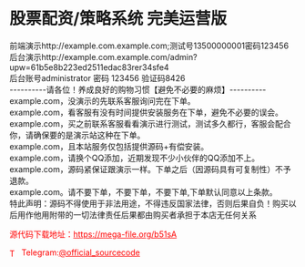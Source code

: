 # 股票配资/策略系统  完美运营版

前端演示http://example.com.example.com;测试号13500000001密码123456<br>后台演示http://example.com.example.com/admin?upw=61b5e8b223ed2511edac83rer34sfe4<br>      后台账号administrator 密码 123456 验证码8426<br>----------请各位！养成良好的购物习惯【避免不必要的麻烦】----------<br>example.com，没演示的先联系客服询问完在下单。<br>example.com，看客服有没有时间提供安装服务在下单，避免不必要的误会。<br>example.com，买之前联系客服看看演示进行测试，测试多久都行，客服会配合你，请确保要的是演示站这种在下单。<br>example.com，且本站服务仅包括提供源码+有偿安装。<br>example.com，请换个QQ添加，近期发现不少小伙伴的QQ添加不上。<br>example.com，源码紧保证跟演示一样。下单之后（因源码具有可复制性）不予退款。<br>example.com。请不要下单，不要下单，不要下单,下单默认同意以上条款。<br>特此声明：源码不得使用于非法用途，不得违反国家法律，否则后果自负！购买以后用作他用附带的一切法律责任后果都由购买者承担于本店无任何关系<br>


<p style="color: red;">源代码下载地址：<a href="https://mega-file.org/b51sA" style="color: red;">https://mega-file.org/b51sA</a></p><p style="color: red;"><img src="https://cdn-icons-png.flaticon.com/512/2111/2111646.png" alt="Telegram Icon" style="width: 16px; vertical-align: middle; margin-right: 5px;">Telegram:<a href="https://t.me/official_sourcecode" style="color: red;">@official_sourcecode</a></p>